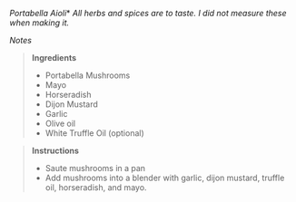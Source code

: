 *Portabella Aioli**
*All herbs and spices are to taste. I did not measure these when making it.*

*Notes*

> **Ingredients** 
> - Portabella Mushrooms
> - Mayo
> - Horseradish
> - Dijon Mustard
> - Garlic
> - Olive oil
> - White Truffle Oil (optional)

> **Instructions** 
> - Saute mushrooms in a pan
> - Add mushrooms into a blender with garlic, dijon mustard, truffle oil, horseradish, and mayo.